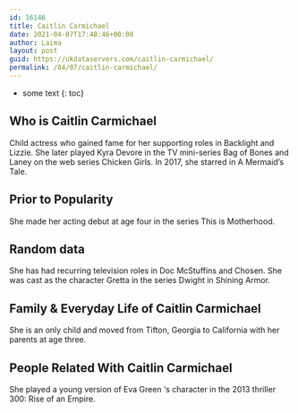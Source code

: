 ```yaml
---
id: 16146
title: Caitlin Carmichael
date: 2021-04-07T17:48:46+00:00
author: Laima
layout: post
guid: https://ukdataservers.com/caitlin-carmichael/
permalink: /04/07/caitlin-carmichael/
---
```


* some text
{: toc}


## Who is Caitlin Carmichael
                  
                  
                  
Child actress who gained fame for her supporting roles in Backlight and Lizzie. She later played Kyra Devore in the TV mini-series Bag of Bones and Laney on the web series Chicken Girls. In 2017, she starred in A Mermaid&#8217;s Tale.
                  
              
            
              
            
                
                
                
## Prior to Popularity
                  
                  
                  
She made her acting debut at age four in the series This is Motherhood. 
                  
              
            
              
            
                
                
                
## Random data
                  
                  
                  
She has had recurring television roles in Doc McStuffins and Chosen. She was cast as the character Gretta in the series Dwight in Shining Armor. 
                  
              
            
              
            
                
                
                
## Family & Everyday Life of Caitlin Carmichael
                  
                  
                  
She is an only child and moved from Tifton, Georgia to California with her parents at age three.
                  
              
            
              
            
                
                
                
## People Related With Caitlin Carmichael
                  
                  
                  
She played a young version of Eva Green &#8216;s character in the 2013 thriller 300: Rise of an Empire.
                  
              
            
              
            
                
              
            
              
              
            
            
              
            
          
          
          